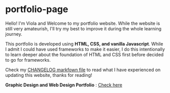# portfolio-page

Hello! I'm Viola and Welcome to my portfolio website. While the website is still very amateurish, I'll try my best to improve it during the whole learning journey. 

This portfolio is developed using **HTML, CSS, and vanilla Javascript**. While I admit I could have used frameworks to make it easier, I do this intentionally to learn deeper about the foundation of HTML and CSS first before decided to go for frameworks.

Check my [CHANGELOG markfown file](CHANGELOG.md) to read what I have experienced on updating this website, thanks for reading!

**Graphic Design and Web Design Portfolio** : [Check here](https://pdflink.to/96c8564a/)
